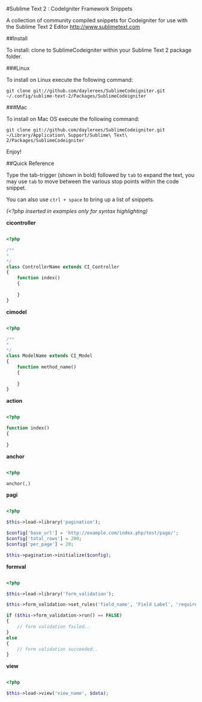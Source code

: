 #Sublime Text 2 : CodeIgniter Framework Snippets

A collection of community compiled snippets for Codeigniter for use with the Sublime Text 2 Editor http://www.sublimetext.com

##Install

To install: clone to SublimeCodeigniter within your Sublime Text 2 package folder.

###Linux

To install on Linux execute the following command:

```
git clone git://github.com/daylerees/SublimeCodeigniter.git ~/.config/sublime-text-2/Packages/SublimeCodeigniter
```

###Mac

To install on Mac OS execute the following command:

```
git clone git://github.com/daylerees/SublimeCodeigniter.git ~/Library/Application\ Support/Sublime\ Text\ 2/Packages/SublimeCodeigniter
```
Enjoy!

##Quick Reference

Type the tab-trigger (shown in bold) followed by `tab` to expand the text, you may use `tab` to move between the various stop points within the code snippet.

You can also use `ctrl + space` to bring up a list of snippets.

*(<?php inserted in examples only for syntax highlighting)*

**cicontroller**

```php

<?php

/**
* 
*/
class ControllerName extends CI_Controller
{
	function index()
	{
		
	}
}

```

**cimodel**

```php

<?php

/**
* 
*/
class ModelName extends CI_Model
{
	function method_name()
	{
		
	}
}

```

**action**

```php

<?php

function index()
{
	
}

```

**anchor**

```php

<?php

anchor(,)

```

**pagi**

```php

<?php

$this->load->library('pagination');

$config['base_url'] = 'http://example.com/index.php/test/page/';
$config['total_rows'] = 200;
$config['per_page'] = 20; 

$this->pagination->initialize($config); 

```

**formval**

```php

<?php

$this->load->library('form_validation');

$this->form_validation->set_rules('field_name', 'Field Label', 'required|xss_clean|');

if ($this->form_validation->run() == FALSE)
{
	// form validation failed..
}
else
{
	// form validation succeeded..
}

```

**view**

```php

<?php

$this->load->view('view_name', $data);

```